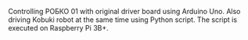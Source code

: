 Controlling РОБКО 01 with original driver board using Arduino Uno. Also driving Kobuki robot at the same time using Python script. The script is executed on Raspberry Pi 3B+.
